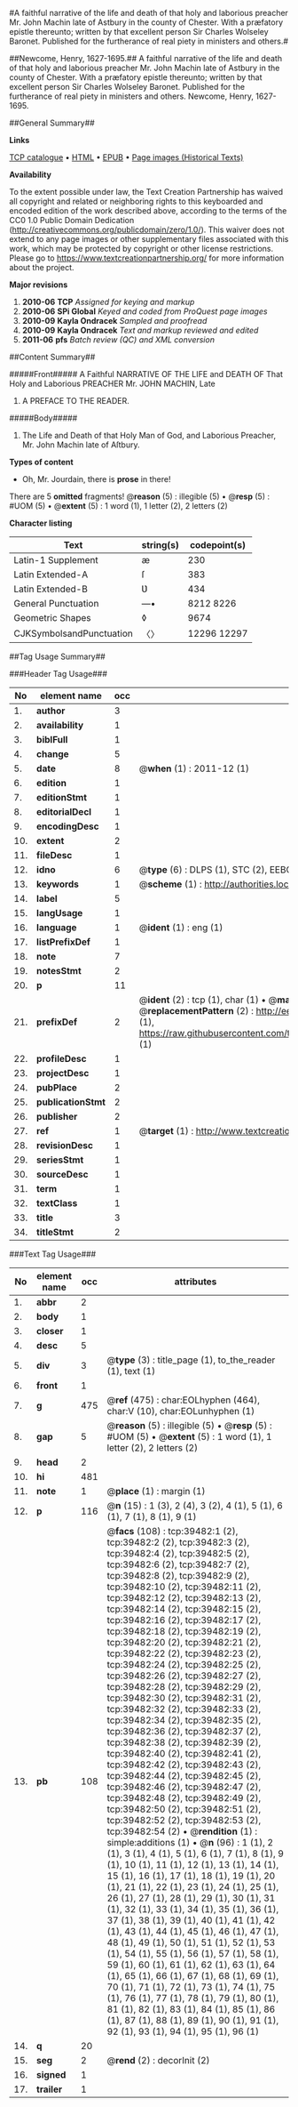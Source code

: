 #A faithful narrative of the life and death of that holy and laborious preacher Mr. John Machin late of Astbury in the county of Chester. With a præfatory epistle thereunto; written by that excellent person Sir Charles Wolseley Baronet. Published for the furtherance of real piety in ministers and others.#

##Newcome, Henry, 1627-1695.##
A faithful narrative of the life and death of that holy and laborious preacher Mr. John Machin late of Astbury in the county of Chester. With a præfatory epistle thereunto; written by that excellent person Sir Charles Wolseley Baronet. Published for the furtherance of real piety in ministers and others.
Newcome, Henry, 1627-1695.

##General Summary##

**Links**

[TCP catalogue](http://www.ota.ox.ac.uk/tcp/)  • 
[HTML](http://tei.it.ox.ac.uk/tcp/Texts-HTML/free/A70/A70718.html)  • 
[EPUB](http://tei.it.ox.ac.uk/tcp/Texts-EPUB/free/A70/A70718.epub) • 
[Page images (Historical Texts)](https://historicaltexts.jisc.ac.uk/eebo-99834871e)

**Availability**

To the extent possible under law, the Text Creation Partnership has waived all copyright and related or neighboring rights to this keyboarded and encoded edition of the work described above, according to the terms of the CC0 1.0 Public Domain Dedication (http://creativecommons.org/publicdomain/zero/1.0/). This waiver does not extend to any page images or other supplementary files associated with this work, which may be protected by copyright or other license restrictions. Please go to https://www.textcreationpartnership.org/ for more information about the project.

**Major revisions**

1. __2010-06__ __TCP__ *Assigned for keying and markup*
1. __2010-06__ __SPi Global__ *Keyed and coded from ProQuest page images*
1. __2010-09__ __Kayla Ondracek__ *Sampled and proofread*
1. __2010-09__ __Kayla Ondracek__ *Text and markup reviewed and edited*
1. __2011-06__ __pfs__ *Batch review (QC) and XML conversion*

##Content Summary##

#####Front#####
A Faithful NARRATIVE OF THE LIFE and DEATH OF That Holy and Laborious PREACHER Mr. JOHN MACHIN, Late
1. A PREFACE TO THE READER.

#####Body#####

1. The Life and Death of that Holy Man of God, and Laborious Preacher, Mr. John Machin late of Aſtbury.

**Types of content**

  * Oh, Mr. Jourdain, there is **prose** in there!

There are 5 **omitted** fragments! 
 @__reason__ (5) : illegible (5)  •  @__resp__ (5) : #UOM (5)  •  @__extent__ (5) : 1 word (1), 1 letter (2), 2 letters (2)

**Character listing**


|Text|string(s)|codepoint(s)|
|---|---|---|
|Latin-1 Supplement|æ|230|
|Latin Extended-A|ſ|383|
|Latin Extended-B|Ʋ|434|
|General Punctuation|—•|8212 8226|
|Geometric Shapes|◊|9674|
|CJKSymbolsandPunctuation|〈〉|12296 12297|

##Tag Usage Summary##

###Header Tag Usage###

|No|element name|occ|attributes|
|---|---|---|---|
|1.|__author__|3||
|2.|__availability__|1||
|3.|__biblFull__|1||
|4.|__change__|5||
|5.|__date__|8| @__when__ (1) : 2011-12 (1)|
|6.|__edition__|1||
|7.|__editionStmt__|1||
|8.|__editorialDecl__|1||
|9.|__encodingDesc__|1||
|10.|__extent__|2||
|11.|__fileDesc__|1||
|12.|__idno__|6| @__type__ (6) : DLPS (1), STC (2), EEBO-CITATION (1), PROQUEST (1), VID (1)|
|13.|__keywords__|1| @__scheme__ (1) : http://authorities.loc.gov/ (1)|
|14.|__label__|5||
|15.|__langUsage__|1||
|16.|__language__|1| @__ident__ (1) : eng (1)|
|17.|__listPrefixDef__|1||
|18.|__note__|7||
|19.|__notesStmt__|2||
|20.|__p__|11||
|21.|__prefixDef__|2| @__ident__ (2) : tcp (1), char (1)  •  @__matchPattern__ (2) : ([0-9\-]+):([0-9IVX]+) (1), (.+) (1)  •  @__replacementPattern__ (2) : http://eebo.chadwyck.com/downloadtiff?vid=$1&page=$2 (1), https://raw.githubusercontent.com/textcreationpartnership/Texts/master/tcpchars.xml#$1 (1)|
|22.|__profileDesc__|1||
|23.|__projectDesc__|1||
|24.|__pubPlace__|2||
|25.|__publicationStmt__|2||
|26.|__publisher__|2||
|27.|__ref__|1| @__target__ (1) : http://www.textcreationpartnership.org/docs/. (1)|
|28.|__revisionDesc__|1||
|29.|__seriesStmt__|1||
|30.|__sourceDesc__|1||
|31.|__term__|1||
|32.|__textClass__|1||
|33.|__title__|3||
|34.|__titleStmt__|2||


###Text Tag Usage###

|No|element name|occ|attributes|
|---|---|---|---|
|1.|__abbr__|2||
|2.|__body__|1||
|3.|__closer__|1||
|4.|__desc__|5||
|5.|__div__|3| @__type__ (3) : title_page (1), to_the_reader (1), text (1)|
|6.|__front__|1||
|7.|__g__|475| @__ref__ (475) : char:EOLhyphen (464), char:V (10), char:EOLunhyphen (1)|
|8.|__gap__|5| @__reason__ (5) : illegible (5)  •  @__resp__ (5) : #UOM (5)  •  @__extent__ (5) : 1 word (1), 1 letter (2), 2 letters (2)|
|9.|__head__|2||
|10.|__hi__|481||
|11.|__note__|1| @__place__ (1) : margin (1)|
|12.|__p__|116| @__n__ (15) : 1 (3), 2 (4), 3 (2), 4 (1), 5 (1), 6 (1), 7 (1), 8 (1), 9 (1)|
|13.|__pb__|108| @__facs__ (108) : tcp:39482:1 (2), tcp:39482:2 (2), tcp:39482:3 (2), tcp:39482:4 (2), tcp:39482:5 (2), tcp:39482:6 (2), tcp:39482:7 (2), tcp:39482:8 (2), tcp:39482:9 (2), tcp:39482:10 (2), tcp:39482:11 (2), tcp:39482:12 (2), tcp:39482:13 (2), tcp:39482:14 (2), tcp:39482:15 (2), tcp:39482:16 (2), tcp:39482:17 (2), tcp:39482:18 (2), tcp:39482:19 (2), tcp:39482:20 (2), tcp:39482:21 (2), tcp:39482:22 (2), tcp:39482:23 (2), tcp:39482:24 (2), tcp:39482:25 (2), tcp:39482:26 (2), tcp:39482:27 (2), tcp:39482:28 (2), tcp:39482:29 (2), tcp:39482:30 (2), tcp:39482:31 (2), tcp:39482:32 (2), tcp:39482:33 (2), tcp:39482:34 (2), tcp:39482:35 (2), tcp:39482:36 (2), tcp:39482:37 (2), tcp:39482:38 (2), tcp:39482:39 (2), tcp:39482:40 (2), tcp:39482:41 (2), tcp:39482:42 (2), tcp:39482:43 (2), tcp:39482:44 (2), tcp:39482:45 (2), tcp:39482:46 (2), tcp:39482:47 (2), tcp:39482:48 (2), tcp:39482:49 (2), tcp:39482:50 (2), tcp:39482:51 (2), tcp:39482:52 (2), tcp:39482:53 (2), tcp:39482:54 (2)  •  @__rendition__ (1) : simple:additions (1)  •  @__n__ (96) : 1 (1), 2 (1), 3 (1), 4 (1), 5 (1), 6 (1), 7 (1), 8 (1), 9 (1), 10 (1), 11 (1), 12 (1), 13 (1), 14 (1), 15 (1), 16 (1), 17 (1), 18 (1), 19 (1), 20 (1), 21 (1), 22 (1), 23 (1), 24 (1), 25 (1), 26 (1), 27 (1), 28 (1), 29 (1), 30 (1), 31 (1), 32 (1), 33 (1), 34 (1), 35 (1), 36 (1), 37 (1), 38 (1), 39 (1), 40 (1), 41 (1), 42 (1), 43 (1), 44 (1), 45 (1), 46 (1), 47 (1), 48 (1), 49 (1), 50 (1), 51 (1), 52 (1), 53 (1), 54 (1), 55 (1), 56 (1), 57 (1), 58 (1), 59 (1), 60 (1), 61 (1), 62 (1), 63 (1), 64 (1), 65 (1), 66 (1), 67 (1), 68 (1), 69 (1), 70 (1), 71 (1), 72 (1), 73 (1), 74 (1), 75 (1), 76 (1), 77 (1), 78 (1), 79 (1), 80 (1), 81 (1), 82 (1), 83 (1), 84 (1), 85 (1), 86 (1), 87 (1), 88 (1), 89 (1), 90 (1), 91 (1), 92 (1), 93 (1), 94 (1), 95 (1), 96 (1)|
|14.|__q__|20||
|15.|__seg__|2| @__rend__ (2) : decorInit (2)|
|16.|__signed__|1||
|17.|__trailer__|1||
